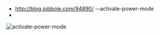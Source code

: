 * http://blog.jobbole.com/94890/  --activate-power-mode
* 
![activate-power-mode](https://cloud.githubusercontent.com/assets/688415/11440971/aadfae8e-9507-11e5-8aa0-0ecc87ca84b6.gif)
